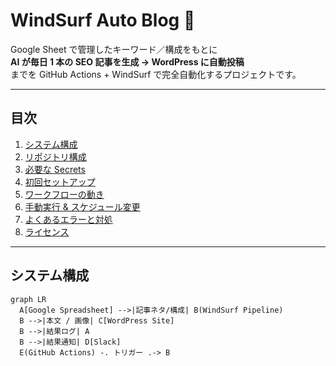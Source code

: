# WindSurf Auto Blog 🚀

Google Sheet で管理したキーワード／構成をもとに  
**AI が毎日 1 本の SEO 記事を生成 → WordPress に自動投稿**  
までを GitHub Actions + WindSurf で完全自動化するプロジェクトです。

---

## 目次

1. [システム構成](#システム構成)
2. [リポジトリ構成](#リポジトリ構成)
3. [必要な Secrets](#必要な-secrets)
4. [初回セットアップ](#初回セットアップ)
5. [ワークフローの動き](#ワークフローの動き)
6. [手動実行 & スケジュール変更](#手動実行--スケジュール変更)
7. [よくあるエラーと対処](#よくあるエラーと対処)
8. [ライセンス](#ライセンス)

---

## システム構成

```mermaid
graph LR
  A[Google Spreadsheet] -->|記事ネタ/構成| B(WindSurf Pipeline)
  B -->|本文 / 画像| C[WordPress Site]
  B -->|結果ログ| A
  B -->|結果通知| D[Slack]
  E(GitHub Actions) -. トリガー .-> B
